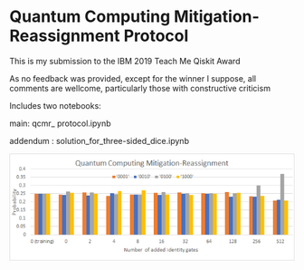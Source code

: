 # Quantum Computing Mitigation-Reassignment Protocol

This is my submission to the IBM 2019 Teach Me Qiskit Award

As no feedback was provided, except for the winner I suppose, all comments are wellcome, particularly those with constructive criticism

Includes two notebooks:

main: qcmr_ protocol.ipynb

addendum : solution_for_three-sided_dice.ipynb

<img src="QCMR.png" width="800" />
